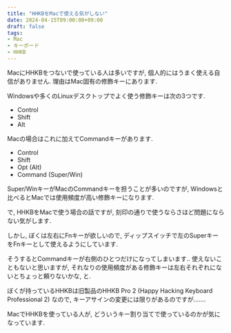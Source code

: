 ```yaml
---
title: "HHKBをMacで使える気がしない"
date: 2024-04-15T09:00:00+09:00
draft: false
tags:
- Mac
- キーボード
- HHKB
---
```


MacにHHKBをつないで使っている人は多いですが,
個人的にはうまく使える自信がありません. 理由はMac固有の修飾キーにあります.

<!--more-->

Windowsや多くのLinuxデスクトップでよく使う修飾キーは次の3つです.

* Control
* Shift
* Alt

Macの場合はこれに加えてCommandキーがあります.

* Control
* Shift
* Opt (Alt)
* Command (Super/Win)

Super/WinキーがMacのCommandキーを担うことが多いのですが,
Windowsと比べるとMacでは使用頻度が高い修飾キーになります.

で, HHKBをMacで使う場合の話ですが, 刻印の通りで使うならさほど問題にならない気がします.

しかし, ぼくは左右にFnキーが欲しいので, ディップスイッチで左のSuperキーをFnキーとして使えるようにしています.

そうするとCommandキーが右側のひとつだけになってしまいます..
使えないこともないと思いますが, それなりの使用頻度がある修飾キーは左右それぞれにないとちょっと頼りないかな, と.

ぼくが持っているHHKBは旧製品のHHKB Pro 2 (Happy Hacking Keyboard Professional 2) なので,
キーアサインの変更には限りがあるのですが…….

MacでHHKBを使っている人が, どういうキー割り当てで使っているのかが気になっています.
